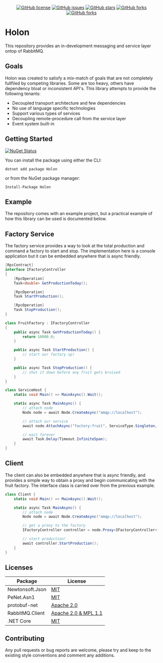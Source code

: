 <div align="center">

[![GitHub license](https://img.shields.io/badge/license-Apache%202-blue.svg?style=flat-square)](https://raw.githubusercontent.com/alandoherty/holon-net/master/LICENSE)
[![GitHub issues](https://img.shields.io/github/issues/alandoherty/holon-net.svg?style=flat-square)](https://github.com/alandoherty/holon-net/issues)
[![GitHub stars](https://img.shields.io/github/stars/alandoherty/holon-net.svg?style=flat-square)](https://github.com/alandoherty/holon-net/stargazers)
[![GitHub forks](https://img.shields.io/github/forks/alandoherty/holon-net.svg?style=flat-square)](https://github.com/alandoherty/holon-net/network)
[![GitHub forks](https://img.shields.io/nuget/dt/Holon.svg?style=flat-square)](https://www.nuget.org/packages/Holon/)

</div>


# Holon

This repository provides an in-development messaging and service layer ontop of RabbitMQ.

## Goals

Holon was created to satisfy a mix-match of goals that are not completely fullfiled by competing libraries. Some are too heavy, others have dependency bloat or inconsistent API's. This library attempts to provide the following tenants:

- Decoupled transport architecture and few dependencies
- No use of language specific technologies
- Support various types of services
- Decoupling remote-procedure call from the service layer
- Event system built-in

## Getting Started

[![NuGet Status](https://img.shields.io/nuget/v/Holon.svg?style=flat-square)](https://www.nuget.org/packages/Holon/)

You can install the package using either the CLI:

```
dotnet add package Holon
```

or from the NuGet package manager:

```
Install-Package Holon
```

## Example

The repository comes with an example project, but a practical example of how this library can be used is documented below. 

## Factory Service

The factory service provides a way to look at the total production and command a factory to start and stop. The implementation here is a console application but it can be embedded anywhere that is async friendly.

```csharp
[RpcContract]
interface IFactoryController 
{
	[RpcOperation]
	Task<double> GetProductionToday();

	[RpcOperation]
	Task StartProduction();

	[RpcOperation]
	Task StopProduction();
}

class FruitFactory : IFactoryController 
{
	public async Task GetProductionToday() {
		return 10000.0;
	}

	public async Task StartProduction() {
		// start our factory up!
	}

	public async Task StopProduction() {
		// shut it down before any fruit gets bruised
	}
}

class ServiceHost {
	static void Main() => MainAsync().Wait();

	static async Task MainAsync() {
		// attach node
		Node node = await Node.CreateAsync("amqp://localhost");

		// attach our service
		await node.AttachAsync("factory:fruit", ServiceType.Singleton, RpcBehaviour.Bind<IFactoryController>(new FruitFactory()));

		// wait forever
		await Task.Delay(Timeout.InfiniteSpan);
	}
}
```

## Client

The client can also be embedded anywhere that is async friendly, and provides a simple way to obtain a proxy and begin communicating with the fruit factory. The interface class is carried over from the previous example.

```csharp
class Client {
	static void Main() => MainAsync().Wait();

	static async Task MainAsync() {
		// attach node
		Node node = await Node.CreateAsync("amqp://localhost");

		// get a proxy to the factory
		IFactoryController controller = node.Proxy<IFactoryController>("factory:fruit");

		// start production!
		await controller.StartProduction();
	}
}
```

## Licenses

| Package | License |
|---------|---------|
| Newtonsoft.Json | [MIT](https://github.com/rabbitmq/rabbitmq-dotnet-client/blob/master/LICENSE) |
| PeNet.Asn1 | [MIT](https://github.com/secana/PeNet.Asn1/blob/master/LICENCE) |
| protobuf-net | [Apache 2.0](https://github.com/mgravell/protobuf-net/blob/master/Licence.txt) |
| RabbitMQ.Client | [Apache 2.0 & MPL 1.1](https://github.com/rabbitmq/rabbitmq-dotnet-client/blob/master/LICENSE) |
| .NET Core | [MIT](https://github.com/dotnet/corefx/blob/master/LICENSE.TXT) |

## Contributing

Any pull requests or bug reports are welcome, please try and keep to the existing style conventions and comment any additions.